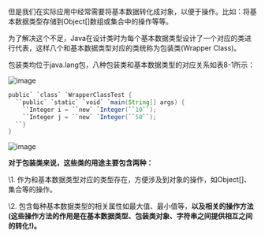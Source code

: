 但是我们在实际应用中经常需要将基本数据转化成对象，以便于操作。比如：将基本数据类型存储到Object[]数组或集合中的操作等等。

   为了解决这个不足，Java在设计类时为每个基本数据类型设计了一个对应的类进行代表，这样八个和基本数据类型对应的类统称为包装类(Wrapper Class)。





 包装类均位于java.lang包，八种包装类和基本数据类型的对应关系如表8-1所示：

![image](https://user-images.githubusercontent.com/65000660/172188615-14e0d843-33df-45ed-ba01-8135a858cf2b.png)







```java
public` `class` `WrapperClassTest {
  ``public` `static` `void` `main(String[] args) {
    ``Integer i = ``new` `Integer(``10``);
    ``Integer j = ``new` `Integer(``50``);
  ``}
}
```





![image](https://user-images.githubusercontent.com/65000660/172188659-ec6de774-8b65-4467-b8d6-131bd6a35aeb.png)








**对于包装类来说，这些类的用途主要包含两种：**

   \1. 作为和基本数据类型对应的类型存在，方便涉及到对象的操作，如Object[]、集合等的操作。

   \2. 包含每种基本数据类型的相关属性如最大值、最小值等，**以及相关的操作方法(这些操作方法的作用是在基本数据类型、包装类对象、字符串之间提供相互之间的转化!)。**
